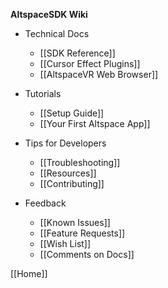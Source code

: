 **AltspaceSDK Wiki**

* Technical Docs
    * [[SDK Reference]]
    * [[Cursor Effect Plugins]]
    * [[AltspaceVR Web Browser]]

* Tutorials
    * [[Setup Guide]]
    * [[Your First Altspace App]]

* Tips for Developers
    * [[Troubleshooting]]
    * [[Resources]]
    * [[Contributing]]

* Feedback
    * [[Known Issues]]
    * [[Feature Requests]] 
    * [[Wish List]]
    * [[Comments on Docs]]

[[Home]]